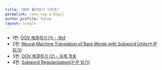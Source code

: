 ```yaml
---
title: "OOV 톺아보기 시리즈"
permalink: /oov-top-a-bogi/
author_profile: false
layout: single
---
```


- 1편: [OOV 해결하기 (1) - 개념](https://an-seunghwan.github.io/nlp/OOV-%ED%95%B4%EA%B2%B0%ED%95%98%EA%B8%B0-(1)/)
- 2편: [Neural Machine Translation of Rare Words with Subword Units(논문 읽기)](https://an-seunghwan.github.io/nlp/Neural-Machine-Translation-of-Rare-Words-with-Subword-Units(%EB%85%BC%EB%AC%B8-%EC%9D%BD%EA%B8%B0)/)
- 3편: [OOV 해결하기 (2) - 실제 적용](https://an-seunghwan.github.io/nlp/OOV-%ED%95%B4%EA%B2%B0%ED%95%98%EA%B8%B0-(2)/)
- 4편: [Subword Regularization(논문 읽기)](https://an-seunghwan.github.io/nlp/Subword-Regularization(%EB%85%BC%EB%AC%B8-%EC%9D%BD%EA%B8%B0)/)
